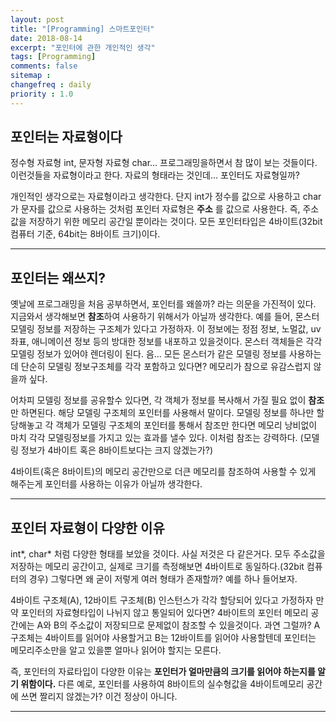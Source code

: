 ```yaml
---
layout: post
title: "[Programming] 스마트포인터"
date: 2018-08-14
excerpt: "포인터에 관한 개인적인 생각"
tags: [Programming]
comments: false
sitemap :
changefreq : daily
priority : 1.0
---
```


## 포인터는 자료형이다

정수형 자료형 int, 문자형 자료형 char...  프로그래밍을하면서 참 많이 보는 것들이다.
이런것들을 자료형이라고 한다. 자료의 형태라는 것인데... 포인터도 자료형일까?

개인적인 생각으로는 자료형이라고 생각한다. 단지 int가 정수를 값으로 사용하고 char가 문자를
값으로 사용하는 것처럼 포인터 자료형은 **주소** 를 값으로 사용한다.
즉, 주소값을 저장하기 위한 메모리 공간일 뿐이라는 것이다.
모든 포인터타입은 4바이트(32bit 컴퓨터 기준, 64bit는 8바이트 크기)이다.

---

## 포인터는 왜쓰지?
옛날에 프로그래밍을 처음 공부하면서, 포인터를 왜쓸까? 라는 의문을 가진적이 있다. 지금와서
생각해보면 **참조**하여 사용하기 위해서가 아닐까 생각한다.
예를 들어, 몬스터 모델링 정보를 저장하는 구조체가 있다고 가정하자. 이 정보에는 정점 정보,
노멀값, uv좌표, 애니메이션 정보 등의 방대한 정보를 내포하고 있을것이다. 몬스터 객체들은
각각 모델링 정보가 있어야 렌더링이 된다. 음... 모든 몬스터가 같은 모델링 정보를 사용하는데
단순히 모델링 정보구조체를 각각 포함하고 있다면? 메모리가 참으로 유감스럽지 않을까 싶다.

어차피 모델링 정보를 공유할수 있다면, 각 객체가 정보를 복사해서 가질 필요 없이 **참조** 만 하면된다.
해당 모델링 구조체의 포인터를 사용해서 말이다.
모델링 정보를 하나만 할당해놓고 각 객체가 모델링 구조체의 포인터를 통해서 참조만 한다면
메모리 낭비없이 마치 각각 모델링정보를 가지고 있는 효과를 낼수 있다. 이처럼 참조는 강력하다.
(모델링 정보가 4바이트 혹은 8바이트보다는 크지 않겠는가?)

4바이트(혹은 8바이트)의 메모리 공간만으로 더큰 메모리를 참조하여 사용할 수 있게 해주는게
포인터를 사용하는 이유가 아닐까 생각한다.

---

## 포인터 자료형이 다양한 이유

int*, char* 처럼 다양한 형태를 보았을 것이다. 사실 저것은 다 같은거다. 모두 주소값을
저장하는 메모리 공간이고, 실제로 크기를 측정해보면 4바이트로 동일하다.(32bit 컴퓨터의 경우)
그렇다면 왜 굳이 저렇게 여러 형태가 존재할까? 예를 하나 들어보자.

4바이트 구조체(A), 12바이트 구조체(B) 인스턴스가 각각 할당되어 있다고 가정하자
만약 포인터의 자료형타입이 나뉘지 않고 통일되어 있다면? 4바이트의 포인터 메모리 공간에는
A와 B의 주소값이 저장되므로 문제없이 참조할 수 있을것이다.
과연 그럴까? A 구조체는 4바이트를 읽어야 사용할거고 B는 12바이트를 읽어야 사용할텐데
포인터는 메모리주소만을 알고 있을뿐 얼마나 읽어야 할지는 모른다.

즉, 포인터의 자료타입이 다양한 이유는 **포인터가 얼마만큼의 크기를 읽어야 하는지를 알기 위함이다.**
다른 예로, 포인터를 사용하여 8바이트의 실수형값을 4바이트메모리 공간에 쓰면 짤리지 않겠는가? 이건 정상이 아니다.

---
